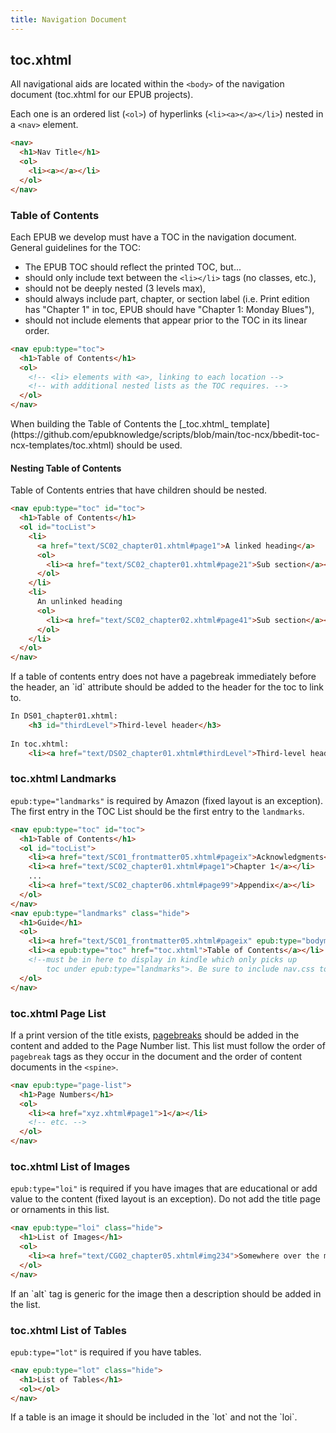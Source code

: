 ```yaml
---
title: Navigation Document
---
```

## toc.xhtml
All navigational aids are located within the `<body>` of the navigation document (toc.xhtml for our EPUB projects).

Each one is an ordered list (`<ol>`) of hyperlinks (`<li><a></a></li>`) nested in a `<nav>` element.
```html
<nav>
  <h1>Nav Title</h1>
  <ol>
    <li><a></a></li>
  </ol>
</nav>
```

### Table of Contents
Each EPUB we develop must have a TOC in the navigation document.
General guidelines for the TOC:
* The EPUB TOC should reflect the printed TOC, but...
* should only include text between the `<li></li>` tags (no classes, etc.),
* should not be deeply nested (3 levels max),
* should always include part, chapter, or section label (i.e. Print edition has "Chapter 1" in toc, EPUB should have "Chapter 1: Monday Blues"),
* should not include elements that appear prior to the TOC in its linear order.
```html
<nav epub:type="toc">
  <h1>Table of Contents</h1>
  <ol>
    <!-- <li> elements with <a>, linking to each location -->
    <!-- with additional nested lists as the TOC requires. -->
  </ol>
</nav>
```
<aside class="notice">When building the Table of Contents the [_toc.xhtml_ template](https://github.com/epubknowledge/scripts/blob/main/toc-ncx/bbedit-toc-ncx-templates/toc.xhtml) should be used.</aside>

#### Nesting Table of Contents
Table of Contents entries that have children should be nested.
```html
<nav epub:type="toc" id="toc">
  <h1>Table of Contents</h1>
  <ol id="tocList">
    <li>
      <a href="text/SC02_chapter01.xhtml#page1">A linked heading</a>
      <ol>
        <li><a href="text/SC02_chapter01.xhtml#page21">Sub section</a></li>
      </ol>
    </li>
    <li>
      An unlinked heading
      <ol>
        <li><a href="text/SC02_chapter02.xhtml#page41">Sub section</a></li>
      </ol>
    </li>
  </ol>
</nav>
```
<aside class="notice">If a table of contents entry does not have a pagebreak immediately before the header, an `id` attribute should be added to the header for the toc to link to.</aside>

```html
In DS01_chapter01.xhtml:
	<h3 id="thirdLevel">Third-level header</h3>
	
In toc.xhtml:
	<li><a href="text/DS02_chapter01.xhtml#thirdLevel">Third-level header</a></li>
```

### toc.xhtml Landmarks
`epub:type="landmarks"` is required by Amazon (fixed layout is an exception). The first entry in the TOC List should be the first entry to the `landmarks`.
```html
<nav epub:type="toc" id="toc">
  <h1>Table of Contents</h1>
  <ol id="tocList">
    <li><a href="text/SC01_frontmatter05.xhtml#pageix">Acknowledgments</a></li>
    <li><a href="text/SC02_chapter01.xhtml#page1">Chapter 1</a></li>
    ...
    <li><a href="text/SC02_chapter06.xhtml#page99">Appendix</a></li>
  </ol>
</nav>
<nav epub:type="landmarks" class="hide">
  <h1>Guide</h1>
  <ol>
    <li><a href="text/SC01_frontmatter05.xhtml#pageix" epub:type="bodymatter">Acknowledgments</a></li>
    <li><a epub:type="toc" href="toc.xhtml">Table of Contents</a></li>
    <!--must be in here to display in kindle which only picks up
        toc under epub:type="landmarks">. Be sure to include nav.css to hide <ol> numbering. -->
  </ol>
</nav>
```

### toc.xhtml Page List
If a print version of the title exists, [pagebreaks](/code/structural_types.html#Page-Breaks) should be added in the content and added to the Page Number list.
This list must follow the order of `pagebreak` tags as they occur in the document and the order of content documents in the `<spine>`.
```html
<nav epub:type="page-list">
  <h1>Page Numbers</h1>
  <ol>
    <li><a href="xyz.xhtml#page1">1</a></li>
    <!-- etc. -->
  </ol>
</nav>
```

### toc.xhtml List of Images
`epub:type="loi"` is required if you have images that are educational or add value to the content (fixed layout is an exception).
Do not add the title page or ornaments in this list.
```html
<nav epub:type="loi" class="hide">
  <h1>List of Images</h1>
  <ol>
    <li><a href="text/CG02_chapter05.xhtml#img234">Somewhere over the moon</a></li>
  </ol>
</nav>
```
<aside class="notice">If an `alt` tag is generic for the image then a description should be added in the list.</aside>

### toc.xhtml List of Tables
`epub:type="lot"` is required if you have tables.
```html
<nav epub:type="lot" class="hide">
  <h1>List of Tables</h1>
  <ol></ol>
</nav>
```
<aside class="notice">If a table is an image it should be included in the `lot` and not the `loi`.</aside>